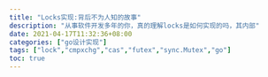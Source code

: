 ```yaml
---
title: "Locks实现:背后不为人知的故事"
description: "从事软件开发多年的你，真的理解locks是如何实现的吗，其内部"
date: 2021-04-17T11:32:36+08:00
categories: ["go设计实现"]
tags: ["lock","cmpxchg","cas","futex","sync.Mutex","go"]
toc: true
---
```




